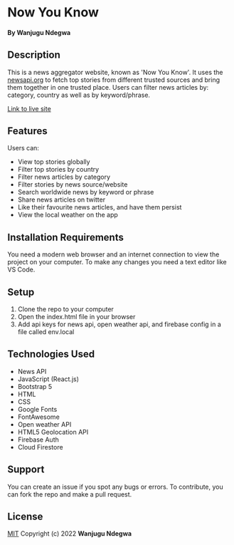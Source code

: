# Now You Know
#### By **Wanjugu Ndegwa**
## Description
This is a news aggregator website, known as 'Now You Know'. It uses the [newsapi.org](https://newsapi.org/docs) to fetch top stories from different trusted sources and bring them together in one trusted place. Users can filter news articles by: category, country as well as by keyword/phrase.

[Link to live site](https://now-you-know-71d31.web.app)

## Features
Users can:
* View top stories globally
* Filter top stories by country
* Filter news articles by category
* Filter stories by news source/website
* Search worldwide news by keyword or phrase
* Share news articles on twitter
* Like their favourite news articles, and have them persist
* View the local weather on the app

## Installation Requirements
You need a modern web browser and an internet connection to view the project on your computer. To make any changes you need a text editor like VS Code.

## Setup
1. Clone the repo to your computer
2. Open the index.html file in your browser
3. Add api keys for news api, open weather api, and firebase config in a file called env.local

## Technologies Used
* News API
* JavaScript (React.js)
* Bootstrap 5
* HTML
* CSS
* Google Fonts
* FontAwesome
* Open weather API
* HTML5 Geolocation API 
* Firebase Auth
* Cloud Firestore


## Support
You can create an issue if you spot any bugs or errors. To contribute, you can fork the repo and make a pull request.

## License
[MIT](https://choosealicense.com/licenses/mit/)
Copyright (c) 2022 **Wanjugu Ndegwa**